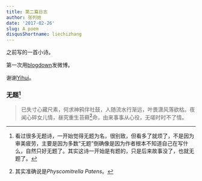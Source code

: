 ```yaml
---
title: 第二篇日志
author: 张列弛
date: '2017-02-26'
slug: A poem
disqusShortname: liechizhang
---
```


之前写的一首小诗。

第一次用[blogdown](https://github.com/rstudio/blogdown)发微博。

谢谢[Yihui](https://yihui.name)。

### 无题[^1]

> 已失寸心藏尺素，何求神鸦伴社鼓，人随流水行渐远，叶畏潇风落欲枯。夜闻心碎女儿情，昼究重生苔藓[^2]命，由来事事从心役，无嗟时时不了情。

[^1]:看过很多无题诗，一开始觉得无题为名，很别致，但看多了就烦了，不是因为审美疲劳，主要是因为多数“无题”倒确像是因为作者根本不知道自己在写什么，自然只好无题了。其实这诗一开始是有题的，只是后来故事没了，也就无题了。

[^2]:其实准确说是*Physcomitrella Patens*。

